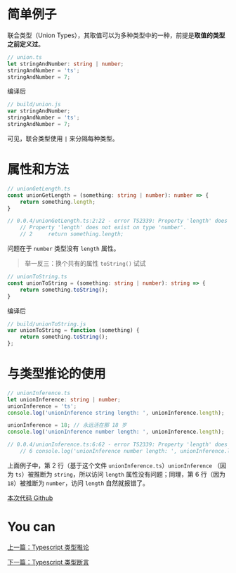 # 简单例子

联合类型（Union Types），其取值可以为多种类型中的一种，前提是**取值的类型之前定义过**。

```typescript
// union.ts
let stringAndNumber: string | number;
stringAndNumber = 'ts';
stringAndNumber = 7;
```

编译后

```javascript
// build/union.js
var stringAndNumber;
stringAndNumber = 'ts';
stringAndNumber = 7;
```

可见，联合类型使用 `|` 来分隔每种类型。

# 属性和方法

```typescript
// unionGetLength.ts
const unionGetLength = (something: string | number): number => {
    return something.length;
}

// 0.0.4/unionGetLength.ts:2:22 - error TS2339: Property 'length' does not exist on type 'string | number'.
    // Property 'length' does not exist on type 'number'.
    // 2     return something.length;
```

问题在于 `number` 类型没有 `length` 属性。

> 举一反三：换个共有的属性 `toString()` 试试
 
```typescript
// unionToString.ts
const unionToString = (something: string | number): string => {
    return something.toString();
}
```

编译后

 
```javascript
// build/unionToString.js
var unionToString = function (something) {
    return something.toString();
};
```

# 与类型推论的使用

```typescript
// unionInference.ts
let unionInference: string | number;
unionInference = 'ts';
console.log('unionInference string length: ', unionInference.length);

unionInference = 18; // 永远活在那 18 岁
console.log('unionInference number length: ', unionInference.length);

// 0.0.4/unionInference.ts:6:62 - error TS2339: Property 'length' does not exist on type 'number'.
    // 6 console.log('unionInference number length: ', unionInference.length);
```

上面例子中，第 2 行（基于这个文件 `unionInference.ts`）`unionInference` （因为 `ts`）被推断为 `string`，所以访问 `length` 属性没有问题；同理，第 6 行（因为 `18`）被推断为 `number`，访问 `length` 自然就报错了。

[本次代码 Github](https://github.com/ruizhengyun/typescript-note/tree/feature_v0.0.4_20190622/notes/0.0.4)

# You can

[上一篇：Typescript 类型推论](./inference.md)
  
[下一篇：Typescript 类型断言](./assertion.md)
